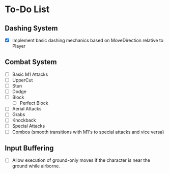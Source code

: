 # To-Do List

## Dashing System
- [x] Implement basic dashing mechanics based on MoveDirection relative to Player

## Combat System
- [ ] Basic M1 Attacks
- [ ] UpperCut
- [ ] Stun
- [ ] Dodge
- [ ] Block
    - [ ] Perfect Block
- [ ] Aerial Attacks
- [ ] Grabs
- [ ] Knockback
- [ ] Special Attacks
- [ ] Combos (smooth transitions with M1's to special attacks and vice versa)

## Input Buffering
- [ ] Allow execution of ground-only moves if the character is near the ground while airborne.